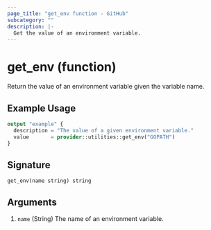 ```yaml
---
page_title: "get_env function - GitHub"
subcategory: ""
description: |-
  Get the value of an environment variable.
---
```


# get_env (function)

Return the value of an environment variable given the variable name.

## Example Usage

```terraform
output "example" {
  description = "The value of a given environment variable."
  value       = provider::utilities::get_env("GOPATH")
}
```

## Signature

<!-- signature generated by tfplugindocs -->
```text
get_env(name string) string
```

## Arguments

<!-- arguments generated by tfplugindocs -->
1. `name` (String) The name of an environment variable.
